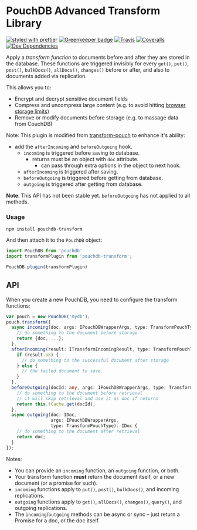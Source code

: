 # PouchDB Advanced Transform Library

[![styled with prettier](https://img.shields.io/badge/styled_with-prettier-ff69b4.svg)](https://github.com/prettier/prettier)
[![Greenkeeper badge](https://badges.greenkeeper.io/snowyu/pouchdb-transform.js.svg)](https://greenkeeper.io/)
[![Travis](https://img.shields.io/travis/snowyu/pouchdb-transform.js.svg)](https://travis-ci.org/snowyu/pouchdb-transform.js)
[![Coveralls](https://img.shields.io/coveralls/snowyu/pouchdb-transform.js.svg)](https://coveralls.io/github/snowyu/pouchdb-transform.js)
[![Dev Dependencies](https://david-dm.org/snowyu/pouchdb-transform.js/dev-status.svg)](https://david-dm.org/snowyu/pouchdb-transform.js?type=dev)


Apply a *transform function* to documents before and after they are stored in the database. These functions are triggered invisibly for every `get()`, `put()`, `post()`, `bulkDocs()`, `allDocs()`, `changes()` before or after, and also to documents added via replication.

This allows you to:

* Encrypt and decrypt sensitive document fields
* Compress and uncompress large content (e.g. to avoid hitting [browser storage limits](http://pouchdb.com/faq.html#data_limits))
* Remove or modify documents before storage (e.g. to massage data from CouchDB)

Note: This plugin is modified from [transform-pouch](https://github.com/pouchdb-community/transform-pouch) to enhance it's ability:

+ add the `afterIncoming` and `beforeOutgoing` hook.
  * `incoming` is triggered before saving to database.
    * returns must be an object with `doc` attribute.
      * can pass through extra options in the object to next hook.
  * `afterIncoming` is triggered after saving.
  * `beforeOutgoing` is triggered before getting from database.
  * `outgoing` is triggered after getting from database.

**Note**: This API has not been stable yet. `beforeOutgoing` has not applied to all methods.

### Usage

```
npm install pouchdb-transform
```

And then attach it to the `PouchDB` object:

```js
import PouchDB from 'pouchdb'
import transformPlugin from 'pouchdb-transform';

PouchDB.plugin(transformPlugin)
```

API
--------

When you create a new PouchDB, you need to configure the transform functions:

```ts
var pouch = new PouchDB('mydb');
pouch.transform({
  async incoming(doc, args: IPouchDBWrapperArgs, type: TransformPouchType): ITransformIncomingResult {
    // do something to the document before storage
    return {doc, ...};
  },
  afterIncoming(result: ITransformIncomingResult, type: TransformPouchType): void {
    if (result.ok) {
      // do something to the successful document after storage
    } else {
      // the failed document to save.
    }
  },
  beforeOutgoing(docId: any, args: IPouchDBWrapperArgs, type: TransformPouchType): BeforeOutgoingReturn {
    // do something to the document before retrieval
    // it will skip retrieval and use it as doc if returns
    return this.fCache.get(docId);
  },
  async outgoing(doc: IDoc,
                 args: IPouchDBWrapperArgs,
                 type: TransformPouchType): IDoc {
    // do something to the document after retrieval
    return doc;
  }
});
```

Notes:

* You can provide an `incoming` function, an `outgoing` function, or both.
* Your transform function **must** return the document itself, or a new document (or a promise for such).
* `incoming` functions apply to `put()`, `post()`, `bulkDocs()`, and incoming replications.
* `outgoing` functions apply to `get()`, `allDocs()`, `changes()`, `query()`, and outgoing replications.
* The `incoming`/`outgoing` methods can be async or sync &ndash; just return a Promise for a doc, or the doc itself.
